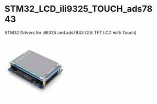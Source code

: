 # STM32_LCD_ili9325_TOUCH_ads7843
STM32 Drivers for ili9325 and ads7843 (2.8 TFT LCD with Touch)

![Screenshot](stm32miniLCD.jpg)
